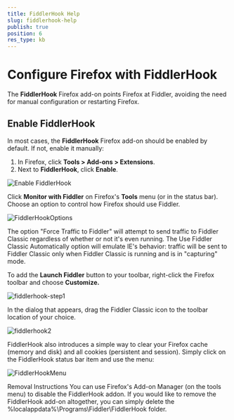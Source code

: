 ```yaml
---
title: FiddlerHook Help
slug: fiddlerhook-help
publish: true
position: 6
res_type: kb
---
```


<!-- http://fiddler2.com/Fiddler2/addons/fiddlerhook/ -->

Configure Firefox with FiddlerHook
==================================

The **FiddlerHook** Firefox add-on points Firefox at Fiddler, avoiding the need for manual configuration or restarting Firefox.

Enable FiddlerHook
------------------

In most cases, the **FiddlerHook** Firefox add-on should be enabled by default. If not, enable it manually:

1. In Firefox, click **Tools > Add-ons > Extensions**.
2. Next to **FiddlerHook**, click **Enable**.

 ![Enable FiddlerHook][1]
 
Click **Monitor with Fiddler** on Firefox's **Tools** menu (or in the status bar).  Choose an option to control how Firefox should use Fiddler.  

![FiddlerHookOptions](../images/FiddlerHookOptions.png)  

The option "Force Traffic to Fiddler" will attempt to send traffic to Fiddler Classic regardless of whether or not it's even running. The Use Fiddler Classic Automatically option will emulate IE's behavior: traffic will be sent to Fiddler Classic only when Fiddler Classic is running and is in "capturing" mode.

To add the **Launch Fiddler** button to your toolbar, right-click the Firefox toolbar and choose **Customize.**  

![fiddlerhook-step1](../images/fiddlerhook-step1.png)

In the dialog that appears, drag the Fiddler Classic icon to the toolbar location of your choice.  

![fiddlerhook2](../images/fiddlerhook2.png)

FiddlerHook also introduces a simple way to clear your Firefox cache (memory and disk) and all cookies (persistent and session).  Simply click on the FiddlerHook status bar item and use the menu:  

![FiddlerHookMenu](../images/fhmenu.png)

Removal Instructions
You can use Firefox's Add-on Manager (on the tools menu) to disable the FiddlerHook addon.  If you would like to remove the FiddlerHook add-on altogether, you can simply delete the %localappdata%\Programs\Fiddler\FiddlerHook folder.

[1]: ../images/FiddlerHook/Enable.png

